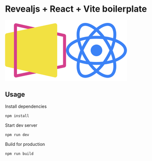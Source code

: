 # Revealjs + React + Vite boilerplate

![Revealjs](public/images/reveal-symbol.svg)![Reactjs](images/react-icon.svg)

## Usage

Install dependencies

```bash
npm install
```

Start dev server

```bash
npm run dev
```

Build for production
```bash
npm run build
```
